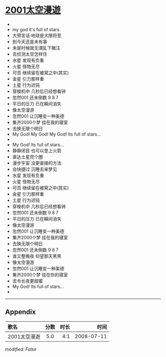 # [2001太空漫遊](https://music.163.com/song?id=32714432)

* 
* my god it's full of stars
* 大预言话:地球是大限将至
* 到今天还是未有事
* 未是时候就无谓乱下赌注
* 去侦测太空怎样住
* 水星 发现有负重
* 火星 怪物无尽
* 可否 继续留在被窝之中(其实)
* 金星 引力那样重
* 土星 行为迟钝
* 穿梭机中 几秒后已经想看钟
* 忽然001 还未倒数 9 8 7
* 平日的压力 已在瞬间消失
* 像太空漫游
* 忽然001 让沉睡变一种美德
* 集齐2000个梦 挂在我的寝室
* 去换无限个明日
* My God! My God! My God! Its full of stars...
* 
* My God! Its full of stars...
* 静静闭目 也可以登上火箭
* 直达土星兜个圈
* 漫步宇宙 没更直接的方法
* 会快捷过 沉睡去来梦见
* 水星 发现有负重
* 火星 怪物无尽
* 可否 继续留在被窝之中(其实)
* 金星 引力那样重
* 土星 行为迟钝
* 穿梭机中 几秒后已经想看钟
* 忽然001 还未倒数 9 8 7
* 平日的压力 已在瞬间消失
* 像太空漫游
* 忽然001 让沉睡变一种美德
* 集齐2000个梦 挂在我的寝室
* 去换无限个明日
* 忽然001 还未倒数 9 8 7
* 谁又整晚夜 仰望那天黑黑
* 像太空漫游
* 忽然001 让沉睡变一种美德
* 集齐2000个梦 挂在你的寝室
* 去令长夜更甜蜜
* My God! Its full of stars...
* 


---

## Appendix

|歌名|分数|时长|时间|
|:---|:---:|---:|---:|
|2001太空漫遊|5.0|4:1|2008-07-11

*modified: False*